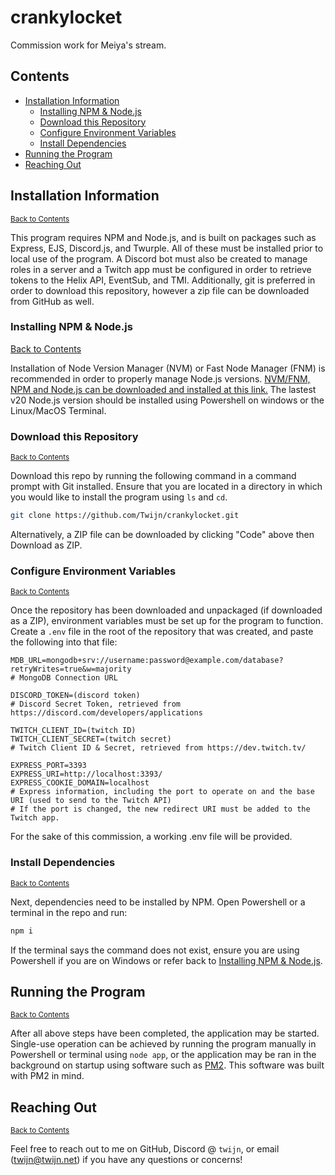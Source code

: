 # crankylocket
Commission work for Meiya's stream.

## Contents

- [Installation Information](#installation-information)
    - [Installing NPM & Node.js](#installing-npm--nodejs)
    - [Download this Repository](#download-this-repository)
    - [Configure Environment Variables](#configure-environment-variables)
    - [Install Dependencies](#install-dependencies)
- [Running the Program](#running-the-program)
- [Reaching Out](#reaching-out)

## Installation Information
<small>[Back to Contents](#contents)</small>

This program requires NPM and Node.js, and is built on packages such as Express, EJS, Discord.js, and Twurple. All of these must be installed prior to local use of the program. A Discord bot must also be created to manage roles in a server and a Twitch app must be configured in order to retrieve tokens to the Helix API, EventSub, and TMI. Additionally, git is preferred in order to download this repository, however a zip file can be downloaded from GitHub as well.

### Installing NPM & Node.js
[Back to Contents](#contents)

Installation of Node Version Manager (NVM) or Fast Node Manager (FNM) is recommended in order to properly manage Node.js versions. [NVM/FNM, NPM and Node.js can be downloaded and installed at this link.](https://nodejs.org/en/download/package-manager) The lastest v20 Node.js version should be installed using Powershell on windows or the Linux/MacOS Terminal.

### Download this Repository
<small>[Back to Contents](#contents)</small>

Download this repo by running the following command in a command prompt with Git installed. Ensure that you are located in a directory in which you would like to install the program using `ls` and `cd`.

```bash
git clone https://github.com/Twijn/crankylocket.git
```
Alternatively, a ZIP file can be downloaded by clicking "Code" above then Download as ZIP.

### Configure Environment Variables
<small>[Back to Contents](#contents)</small>

Once the repository has been downloaded and unpackaged (if downloaded as a ZIP), environment variables must be set up for the program to function. Create a `.env` file in the root of the repository that was created, and paste the following into that file:

```dotenv
MDB_URL=mongodb+srv://username:password@example.com/database?retryWrites=true&w=majority
# MongoDB Connection URL

DISCORD_TOKEN=(discord token)
# Discord Secret Token, retrieved from https://discord.com/developers/applications

TWITCH_CLIENT_ID=(twitch ID)
TWITCH_CLIENT_SECRET=(twitch secret)
# Twitch Client ID & Secret, retrieved from https://dev.twitch.tv/

EXPRESS_PORT=3393
EXPRESS_URI=http://localhost:3393/
EXPRESS_COOKIE_DOMAIN=localhost
# Express information, including the port to operate on and the base URI (used to send to the Twitch API)
# If the port is changed, the new redirect URI must be added to the Twitch app.
```
For the sake of this commission, a working .env file will be provided.

### Install Dependencies
<small>[Back to Contents](#contents)</small>

Next, dependencies need to be installed by NPM. Open Powershell or a terminal in the repo and run:

```bash
npm i
```
If the terminal says the command does not exist, ensure you are using Powershell if you are on Windows or refer back to [Installing NPM & Node.js](#installing-npm--nodejs).

## Running the Program
<small>[Back to Contents](#contents)</small>

After all above steps have been completed, the application may be started. Single-use operation can be achieved by running the program manually in Powershell or terminal using `node app`, or the application may be ran in the background on startup using software such as [PM2](https://pm2.keymetrics.io/). This software was built with PM2 in mind.

## Reaching Out
<small>[Back to Contents](#contents)</small>

Feel free to reach out to me on GitHub, Discord @ `twijn`, or email (twijn@twijn.net) if you have any questions or concerns!
